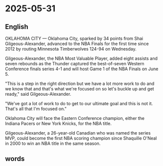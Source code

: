 # 2025-05-31

## English
OKLAHOMA CITY — Oklahoma City, sparked by 34 points from Shai Gilgeous-Alexander, advanced to the NBA Finals for the first time since 2012 by routing Minnesota Timberwolves 124-94 on Wednesday.

Gilgeous-Alexander, the NBA Most Valuable Player, added eight assists and seven rebounds as the Thunder captured the best-of-seven Western Conference finals series 4-1 and will host Game 1 of the NBA Finals on June 5.

"This is a step in the right direction but we have a lot more work to do and we know that and that's what we're focused on so let's buckle up and get ready," said Gilgeous-Alexander.

"We've got a lot of work to do to get to our ultimate goal and this is not it. That's all that I'm focused on."

Oklahoma City will face the Eastern Conference champion, either the Indiana Pacers or New York Knicks, for the NBA title.

Gilgeous-Alexander, a 26-year-old Canadian who was named the series MVP, could become the first NBA scoring champion since Shaquille O'Neal in 2000 to win an NBA title in the same season.

## words

